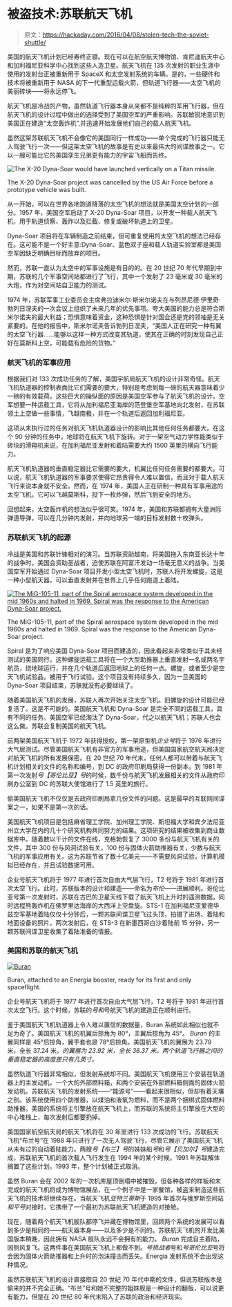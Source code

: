 # 被盗技术:苏联航天飞机

> 原文：<https://hackaday.com/2016/04/08/stolen-tech-the-soviet-shuttle/>

美国的航天飞机计划已经寿终正寝。现在可以在航空航天博物馆、肯尼迪航天中心和加利福尼亚科学中心找到这些人造卫星。航天飞机在 135 次发射的职业生涯中使用的发射台正被重新用于 SpaceX 和太空发射系统的车辆。是的，一些硬件和技术将被重新用于 NASA 的下一代重型运载火箭，但轨道飞行器——太空飞机的美丽砖块——将永远停飞。

航天飞机是冷战的产物，虽然轨道飞行器本身从来都不是纯粹的军用飞行器，但在航天飞机的设计过程中做出的选择受到了美国空军的严重影响。苏联敏锐地意识到美国正在建造“太空轰炸机”,并迅速开始发展他们自己的载人航天飞机。

虽然这架苏联航天飞机不会像它的美国同行一样成功——单个完成的飞行器只能无人驾驶飞行一次——但这架太空飞机的故事是有史以来最伟大的间谍故事之一。它以一艘可能比它的美国孪生兄弟更有能力的宇宙飞船而告终。

![The X-20 Dyna-Soar would have launched vertically on a Titan missile.](img/5e573bfc35adc6b337ad08ba2abcc6aa.png)

The X-20 Dyna-Soar project was cancelled by the US Air Force before a prototype vehicle was built.

从一开始，可以在世界各地跑道降落的太空飞机的想法就是美国太空计划的一部分。1957 年，美国空军启动了 X-20 Dyna-Soar 项目，以开发一种载人航天飞机，用于轨道侦察、轰炸以及拦截、修复或破坏轨道上的卫星。

Dyna-Soar 项目将在车辆制造之前结束，但可重复使用的太空飞机的想法已经存在。这可能不是一个好主意:Dyna-Soar、蓝色双子座和载人轨道实验室都是美国空军因缺乏明确目标而放弃的项目。

然而，苏联一直认为太空中的军事设施是有目的的。在 20 世纪 70 年代早期到中期，苏联的几个军事空间站都进行了飞行，其中一个发射了 23 毫米或 30 毫米的大炮，作为对空间站自卫能力的测试。

1974 年，苏联军事工业委员会主席弗拉迪米尔·斯米尔诺夫在与列昂尼德·伊里奇·勃列日涅夫的一次会议上组织了未来几年的优先事项。夸大美国的能力总是符合斯米尔诺夫的最大利益；恐惧意味着资金，这种恐惧是针对国会还是党的领袖是无关紧要的。在他的报告中，斯米尔诺夫告诉勃列日涅夫，“美国人正在研究一种有翼的太空飞行器……能够以这样一种方式改变其轨道，使其在正确的时刻发现自己正好在莫斯科上空，可能载有危险的货物。”

### 航天飞机的军事应用

根据我们对 133 次成功任务的了解，美国宇航局航天飞机的设计非常奇怪。航天飞机轨道器的控制表面比它们需要的要大，特别是考虑到每一磅的航天器意味着少一磅的有效载荷。这些巨大的操纵面的原因是美国空军参与了航天飞机的设计。空军想要一种运载工具，它将从加利福尼亚海岸的范登堡空军基地向北发射，在苏联领土上空做一些事情，飞越南极，并在一个轨道后返回加利福尼亚。

这项从未执行过的任务对航天飞机轨道器设计的影响比其他任何任务都要大。在这个 90 分钟的任务中，地球将在航天飞机下旋转。对于一架空气动力学性能类似于砖块的滑翔机来说，在加利福尼亚发射和着陆需要大约 1500 英里的横向飞行能力。

航天飞机轨道器的垂直稳定器比它需要的要大，机翼比任何任务需要的都要大。可以说，航天飞机轨道器的军事要求使得它昂贵得令人难以置信，而且对于载人航天飞行来说本身就不安全。然而，在 1974 年，美国人正在研制一种具有军事用途的太空飞机，它可以飞越莫斯科，投下一枚炸弹，然后飞到安全的地方。

回想起来，太空轰炸机的想法似乎很可笑。1974 年，美国和苏联都拥有大量洲际弹道导弹，可以在几分钟内发射，并向地球另一端的目标发射数十枚弹头。

### 苏联航天飞机的起源

冷战是美国和苏联针锋相对的演习。当苏联资助越南，将美国拖入东南亚长达十年的战争时，美国会资助圣战者，迫使苏联在阿富汗发动一场毫无意义的战争。当美国空军开始通过 Dyna-Soar 项目开发小型太空飞机时，苏联人将开发螺旋，这是一种小型航天器，可以垂直发射并在世界上几乎任何跑道上着陆。

[![The MiG-105-11, part of the Spiral aerospace system developed in the mid 1960s and halted in 1969\. Spiral was the response to the American Dyna-Soar project.](img/2ae1127997932025a5d3785dc2670bec.png)](https://hackaday.com/wp-content/uploads/2016/03/spiral.jpg)

The MiG-105-11, part of the Spiral aerospace system developed in the mid 1960s and halted in 1969\. Spiral was the response to the American Dyna-Soar project.

Spiral 是为了响应美国 Dyna-Soar 项目而建造的，因此看起来非常类似于其未经测试的美国同行。这种螺旋运载工具将在一个大型助推器上垂直发射一名或两名宇航员，绕地球运行，并在几个轨道后返回地球上的任何一点。螺旋，或者至少是空天飞机试验品，被用于飞行试验。这个项目没有持续多久，因为一旦美国的 Dyna-Soar 项目结束，苏联就没有必要继续了。

随着美国航天飞机的发展，苏联人再次开始关注太空飞机。旧螺旋的设计可能已经复活了。这是不可能的。美国航天飞机和 Dyna-Soar 是完全不同的运载工具，具有不同的任务。美国空军已经淘汰了 Dyna-Soar，代之以航天飞机；苏联人也会这么做。苏联会复制美国的航天飞机。

前两架美国航天飞机于 1972 年获得授权，第一架原型机*企业号*将于 1976 年进行大气层测试。尽管美国航天飞机有非官方的军事用途，但美国国家航空航天局决定对航天飞机的所有发展保密。在 20 世纪 70 年代末，任何人都可以带着与航天飞机计划相关的文件的名称和编号，到 DC 的政府印刷局获得一份副本。到 1981 年第一次发射*号【哥伦比亚】号*的时候，数千份与航天飞机发展相关的文件从政府印刷办公室到 DC 的苏联大使馆进行了 1.5 英里的旅行。

偷美国航天飞机不仅仅是去政府印刷局拿几份文件的问题。这是最早的互联网间谍案之一，如果不是第一次的话。

美国航天飞机项目是包括麻省理工学院、加州理工学院、斯坦福大学和宾夕法尼亚州立大学在内的几十个研究机构共同努力的结果。这项研究的结果被收集到商业数据库中。随着数以千计的文件在线，克格勃恢复了 3000 多份与航天飞机有关的文件，其中 300 份与风洞试验有关，100 份与固体火箭助推器有关，少数与航天飞机的军事应用有关。这为苏联节省了数十亿美元——不需要风洞试验，计算机模拟已经存在，并且试验数据可用。

企业号航天飞机将于 1977 年进行首次自由大气层飞行，T2 号将于 1981 年进行首次太空飞行。此时，苏联版本的设计和建造——命名为*布伦*——进展顺利。哥伦比亚号第一次发射时，苏联在古巴的卫星天线下载了航天飞机上升时的遥测数据，同时远程熊轰炸机在佛罗里达海岸的大西洋上空盘旋。STS-1 在加利福尼亚爱德华兹空军基地着陆仅仅十分钟后，一颗苏联间谍卫星飞过头顶，拍摄了进场、着陆和地面设备的照片。两次发射后，在 STS-3 在新墨西哥白沙着陆前 15 分钟，另一颗苏联间谍卫星收集了着陆准备的情报。

### 美国和苏联的航天飞机

[![Buran](img/95f5409f713c3e7a6b16ebec800f69d0.png)](https://hackaday.com/wp-content/uploads/2016/03/buran.jpg)

Buran, attached to an Energia booster, ready for its first and only spaceflight.

企业号航天飞机将于 1977 年进行首次自由大气层飞行，T2 号将于 1981 年进行首次太空飞行。这个时候，苏联的*号和*号航天飞机的建造正在顺利进行。

鉴于美国航天飞机轨道器上令人难以置信的数据量，Buran 系统如此相似也就不足为奇了。美国航天飞机的机翼后掠角为 80°，主翼后掠角为 45°。 *Buran* 的主翼同样是 45°后掠角，翼手套也是 78°后掠角。美国航天飞机的翼展为 23.79 米，全长 37.24 米。*的翼展为 23.92 米，全长 36.37 米。两个轨道飞行器之间的垂直稳定器的高度差只有几英寸。*

虽然轨道飞行器非常相似，但发射系统却不同。美国航天飞机使用三个安装在轨道器上的主发动机，一个大的外部燃料箱，和两个安装在外部燃料箱侧面的固体火箭发动机。苏联航天飞机的发射系统——“能源号”——看起来很相似，但却有着天壤之别。该系统使用四个助推器，以煤油和液氧为燃料，而不是两个捆绑式固体燃料助推器。美国的系统将主引擎放在航天飞机上，而苏联的系统将主引擎放在大型的中心堆栈上，每次发射后都要扔掉。

美国国家航空航天局的航天飞机将在 30 年里进行 133 次成功的飞行。苏联航天飞机“布兰号”在 1988 年只进行了一次无人驾驶飞行，尽管它展示了美国航天飞机从未有过的自动着陆能力。两艘*号【布兰】号*的姊妹船*号*和*号【贝加尔】号*建造完成，苏联航天飞机的首次载人飞行发生在 1994 年的某个时候。1991 年苏联解体搁置了这些计划，1993 年，整个计划被正式取消。

虽然 Buran 会在 2002 年的一次机库屋顶倒塌中被摧毁，但各种各样的样板和未完成的航天飞机将成为博物馆展品，在一个例子中是一家餐馆，被盗来制造这些航天飞机的技术将继续存在。当航天飞机*亚特兰蒂斯*于 1995 年首次与俄罗斯空间站*和平号*对接时，它携带了一个最初为苏联航天飞机建造的对接舱。

现在，随着两个航天飞机舰队都停飞并藏在博物馆里，回顾两个系统的发展可以看到多少是相同的——航天器本身——以及多少是不同的。苏联航天飞机的开发比美国版本稍晚，因此拥有 NASA 舰队永远不会拥有的能力。 *Buran* 完成自主着陆，因侧风复飞。这两件事在美国航天飞机上都做不到。*号挑战者*号和*号哥伦比亚*号将会因为固体火箭助推器和上升时的泡沫撞击而丢失。Energia 发射系统不会出现这种情况。

虽然苏联航天飞机的设计直接取自 20 世纪 70 年代中期的文件，但说苏联版本是偷来的并不完全正确。“布兰”号和她不完整的姐妹舰是一种设计的翻版，可以说更有能力，但是在 20 世纪 80 年代末陷入了苏联的政治和经济现实。